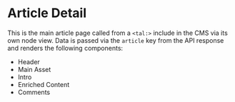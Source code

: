 # Article Detail

This is the main article page called from a `<tal:>` include in the CMS via its own node view. Data is passed via the `article` key from the API response and renders the following components:

- Header
- Main Asset
- Intro
- Enriched Content
- Comments
